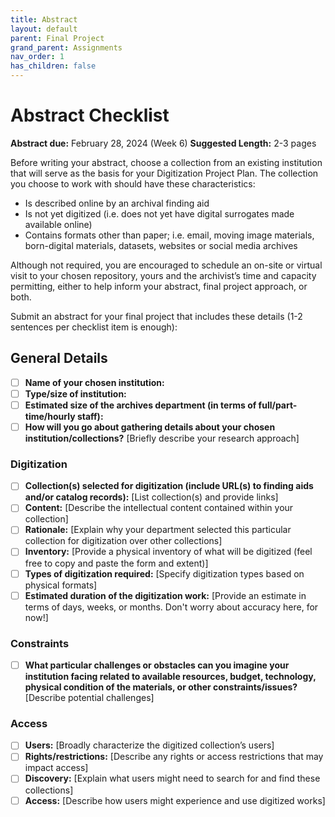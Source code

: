 ```yaml
---
title: Abstract
layout: default
parent: Final Project
grand_parent: Assignments
nav_order: 1
has_children: false
---
```


# Abstract Checklist

**Abstract due:** February 28, 2024 (Week 6)
**Suggested Length:** 2-3 pages

Before writing your abstract, choose a collection from an existing institution that will serve as the basis for your Digitization Project Plan. The collection you choose to work with should have these characteristics:
- Is described online by an archival finding aid
- Is not yet digitized (i.e. does not yet have digital surrogates made available online)
- Contains formats other than paper; i.e. email, moving image materials, born-digital materials, datasets, websites or social media archives

Although not required, you are encouraged to schedule an on-site or virtual visit to your chosen repository, yours and the archivist’s time and capacity permitting, either to help inform your abstract, final project approach, or both.

Submit an abstract for your final project that includes these details (1-2 sentences per checklist item is enough):

## General Details
- [ ] **Name of your chosen institution:**
- [ ] **Type/size of institution:**
- [ ] **Estimated size of the archives department (in terms of full/part-time/hourly staff):**
- [ ] **How will you go about gathering details about your chosen institution/collections?** [Briefly describe your research approach]

### Digitization
- [ ] **Collection(s) selected for digitization (include URL(s) to finding aids and/or catalog records):** [List collection(s) and provide links]
- [ ] **Content:** [Describe the intellectual content contained within your collection]
- [ ] **Rationale:** [Explain why your department selected this particular collection for digitization over other collections]
- [ ] **Inventory:** [Provide a physical inventory of what will be digitized (feel free to copy and paste the form and extent)]
- [ ] **Types of digitization required:** [Specify digitization types based on physical formats]
- [ ] **Estimated duration of the digitization work:** [Provide an estimate in terms of days, weeks, or months. Don't worry about accuracy here, for now!]

### Constraints
- [ ] **What particular challenges or obstacles can you imagine your institution facing related to available resources, budget, technology, physical condition of the materials, or other constraints/issues?** [Describe potential challenges]

### Access
- [ ] **Users:** [Broadly characterize the digitized collection’s users]
- [ ] **Rights/restrictions:** [Describe any rights or access restrictions that may impact access]
- [ ] **Discovery:** [Explain what users might need to search for and find these collections]
- [ ] **Access:** [Describe how users might experience and use digitized works]

